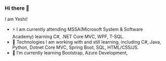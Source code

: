 ### Hi there 👋

I am Yeshi!

- ⚡ I am currently attending MSSA(Microsoft System & Software Academy) learning C#, .NET Core MVC, WPF, T-SQL. 
- 🔭 Technologies I am working with and still learning, including C#, Java, Python, Dotnet Core MVC, Spring Boot, SQL, HTML/CSS/JS. 
- 🌱 I’m currently learning Bootstrap, Azure Development, 




